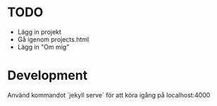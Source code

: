 # TODO
- Lägg in projekt
- Gå igenom projects.html
- Lägg in "Om mig"

# Development
Använd kommandot ´jekyll serve´ för att köra igång på localhost:4000
